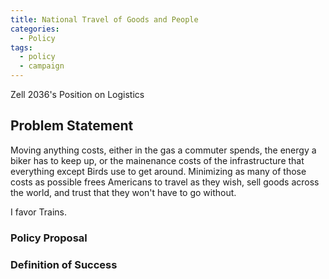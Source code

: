 ```yaml
---
title: National Travel of Goods and People
categories:
  - Policy
tags:
  - policy
  - campaign
---
```


<!-- Title becomes Main Header -->
Zell 2036's Position on Logistics

## Problem Statement

Moving anything costs, either in the gas a commuter spends, the energy a biker has to keep up, or 
the mainenance costs of the infrastructure that everything except Birds use to get around. Minimizing
as many of those costs as possible frees Americans to travel as they wish, sell goods across the
world, and trust that they won't have to go without.

I favor Trains.

### Policy Proposal
<!-- How can Trains solve this problem? -->

### Definition of Success
<!-- How will we know that the policy works? -->
